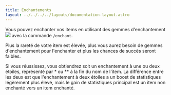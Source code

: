 ```yaml
---
title: Enchantements
layout: ../../../../layouts/documentation-layout.astro
---
```


Vous pouvez enchanter vos items en utilisant des gemmes d'enchantement <img src='https://d2lqwktucnc67y.cloudfront.net/icons/EnchantGems.png'> avec la commande `/enchant`.

Plus la rareté de votre item est élevée, plus vous aurez besoin de gemmes d'enchantement pour l'enchanter et plus les chances de succès seront faibles.

Si vous réussissez, vous obtiendrez soit un enchantement à une ou deux étoiles, représenté par * ou ** à la fin du nom de l'item. La différence entre les deux est que l'enchantement à deux étoiles a un boost de statistiques légèrement plus élevé, mais le gain de statistiques principal est un item non enchanté vers un item enchanté.
